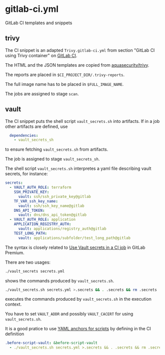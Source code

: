 # gitlab-ci.yml

GitLab CI templates and snippets

## trivy

The CI snippet is an adapted `Trivy.gitlab-ci.yml` from section "GitLab CI using Trivy container" on [GitLab CI](https://aquasecurity.github.io/trivy/v0.22.0/advanced/integrations/gitlab-ci/).

The HTML and the JSON templates are copied from [aquasecurity/trivy](https://github.com/aquasecurity/trivy/blob/main/contrib/).

The reports are placed in `$CI_PROJECT_DIR/.trivy-reports`.

The full image name has to be placed in `$FULL_IMAGE_NAME`.

The jobs are assigned to stage `scan`.

## vault

The CI snippet puts the shell script `vault_secrets.sh` into artifacts.
If in a job other artifacts are defined, use

```yaml
  dependencies:
    - vault_secrets_sh
```

to ensure fetching `vault_secrets.sh` from artifacts.

The job is assigned to stage `vault_secrets_sh`.

The shell script `vault_secrets.sh` interpretes a yaml file describing vault secrets, for instance:

```yaml
secrets:
  - VAULT_AUTH_ROLE: terraform
    SSH_PRIVATE_KEY:
      vault: ssh/ssh_private_key@gitlab
    TF_VAR_ssh_key_name:
      vault: ssh/ssh_key_name@gitlab
    DNS_API_TOKEN:
      vault: dns/dns_api_token@gitlab
  - VAULT_AUTH_ROLE: application
    APPLICATION_REGISTRY_AUTH:
      vault: applications/registry_auth@gitlab
    TEST_LONG_PATH:
      vault: applications/subfolder/test_long_path@gitlab    
```

The syntax is closely related to [Use Vault secrets in a CI job](https://docs.gitlab.com/ee/ci/secrets/index.html#use-vault-secrets-in-a-ci-job) in GitLab Premium.

There are two usages:

```bash
./vault_secrets secrets.yml
```

shows the commands produced by `vault_secrets.sh`.

```bash
./vault_secrets.sh secrets.yml >.secrets && . .secrets && rm .secrets
```

executes the commands produced by `vault_secrets.sh` in the execution context.

You have to set `VAULT_ADDR` and possibly `VAULT_CACERT` for using `vault_secrets.sh`.

It is a good pratice to use [YAML anchors for scripts](https://docs.gitlab.com/ee/ci/yaml/yaml_optimization.html#yaml-anchors-for-scripts) by defining in the CI definition

```yaml
.before-script-vault: &before-script-vault
  - ./vault_secrets.sh secrets.yml >.secrets && . .secrets && rm .secrets
```
